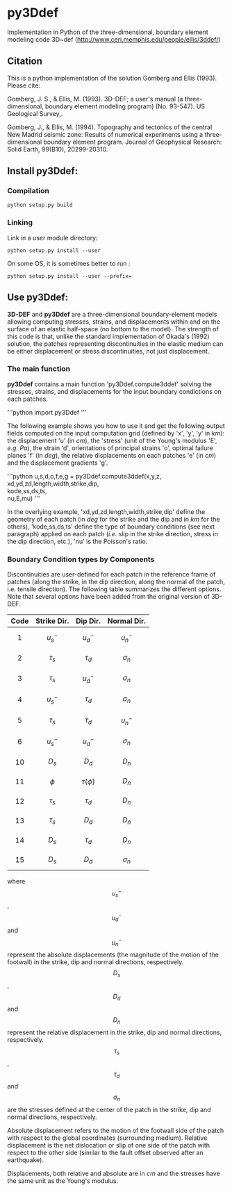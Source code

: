 # py3Ddef
Implementation in Python of the three-dimensional, boundary element modeling code 3D~def (http://www.ceri.memphis.edu/people/ellis/3ddef/)


## Citation
This is a python implementation of the solution Gomberg and Ellis (1993). Please cite:

Gomberg, J. S., & Ellis, M. (1993). 3D-DEF; a user's manual (a three-dimensional, boundary element modeling program) (No. 93-547). US Geological Survey,.

Gomberg, J., & Ellis, M. (1994). Topography and tectonics of the central New Madrid seismic zone: Results of numerical experiments using a three‐dimensional boundary element program. Journal of Geophysical Research: Solid Earth, 99(B10), 20299-20310.



## Install py3Ddef:

### Compilation
```
python setup.py build
```

### Linking

Link in a user module directory:
```
python setup.py install --user
```
On some OS, it is sometimes better to run :
```
python setup.py install --user --prefix=
```

## Use py3Ddef:

**3D-DEF** and **py3Ddef** are a three-dimensional boundary-element models allowing computing stresses, strains, and displacements within and on the surface of an elastic half-space (no bottom to the model). The strength of this code is that, unlike the standard implementation of Okada's (1992) solution, the patches representing discontinuities in the elastic medium can be either displacement or stress discontinuities, not just displacement.

### The main function

**py3Ddef** contains a main function 'py3Ddef.compute3ddef' solving the stresses, strains, and displacements for the input boundary condictions on each patches.

'''python
import py3Ddef
'''

The following example shows you how to use it and get the following output fields computed on the input computation grid (defined by 'x', 'y', 'y' in *km*): the displacement 'u' (in *cm*), the 'stress' (unit of the Young's modulus 'E', *e.g. Pa*), the strain 'd', orientations of principal strains 'o', optimal failure planes 'f' (in *deg*), the relative displacements on each patches 'e' (in *cm*) and the displacement gradients 'g'.

'''python
u,s,d,o,f,e,g = py3Ddef.compute3ddef(x,y,z,\
                        xd,yd,zd,length,width,strike,dip,\
                        kode,ss,ds,ts,\
                        nu,E,mu)
'''

In the overlying example, 'xd,yd,zd,length,width,strike,dip' define the geometry of each patch (in *deg* for the strike and the dip and in *km* for the others), 'kode,ss,ds,ts' define the type of boundary conditions (see next paragraph) applied on each patch (*i.e.* slip in the strike direction, stress in the dip direction, etc.), 'nu' is the Poisson's ratio.

### Boundary Condition types by Components

Discontinuities are user-defined for each patch in the reference frame of patches (along the strike, in the dip direction, along the normal of the patch, i.e. tensile direction). The following table summarizes the different options. Note that several options have been added from the original version of 3D-DEF.

| Code | Strike Dir. | Dip Dir. | Normal Dir.|
| :---: | :---: | :---: | :---: |
| 1  | $$u_{s}^{-}$$ | $$u_{d}^{-}$$ | $$u_{n}^{-}$$ |
| 2  | $$\tau_{s}$$ | $$\tau_{d}$$ | $$\sigma_{n}$$ |
| 3  | $$\tau_{s}$$ | $$u_{d}^{-}$$ | $$\sigma_{n}$$ |
| 4  | $$u_{s}^{-}$$ | $$\tau_{d}$$ | $$\sigma_{n}$$ |
| 5  | $$\tau_{s}$$ | $$\tau_{d}$$ | $$u_{n}^{-}$$ |
| 6  | $$u_{s}^{-}$$ | $$u_{d}^{-}$$ | $$\sigma_{n}$$ |
| 10 | $$D_{s}$$ | $$D_{d}$$ | $$D_{n}$$ |
| 11 | $$\phi$$ | $$\tau(\phi)$$ | $$D_{n}$$ |
| 12 | $$\tau_{s}$$ | $$\tau_{d}$$ | $$D_{n}$$ |
| 13 | $$\tau_{s}$$ | $$D_{d}$$ | $$D_{n}$$ |
| 14 | $$D_{s}$$ | $$\tau_{d}$$ | $$D_{n}$$ |
| 15 | $$D_{s}$$ | $$D_{d}$$ | $$\sigma_{n}$$ |


where $$u_{s}^{-}$$, $$u_{d}^{-}$$ and $$u_{n}^{-}$$ represent the absolute displacements (the magnitude of the motion of the footwall) in the strike, dip and normal directions, respectively. $$D_{s}$$, $$D_{d}$$ and $$D_{n}$$ represent the relative displacement in the strike, dip and normal directions, respectively. $$\tau_{s}$$, $$\tau_{d}$$ and $$\sigma_{n}$$ are the stresses defined at the center of the patch in the strike, dip and normal directions, respectively.

Absolute displacement refers to the motion of the footwall side of the patch with respect to the global coordinates (surrounding medium).
Relative  displacement is the net dislocation or slip of one side of the patch with respect to the other side (similar to the fault offset observed after an earthquake).

Displacements, both relative and absolute are in *cm* and the stresses have the same unit as the Young's modulus.
